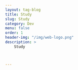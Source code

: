 ```yaml
---
layout: tag-blog
title: Study
slug: Study
category: Dev
menu: false
order: 1
header-img: "/img/web-logo.png"
description: >
	Study



---
```


